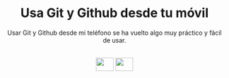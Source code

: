 <h1 align="center">Usa Git y Github desde tu móvil</h1>

<p align="center">Usar Git y Github desde mi teléfono se ha vuelto algo muy práctico y fácil de usar.</p>

<div align="center" style="display: inline_block"><br>
 <img height="30" width="40" src="https://cdn.jsdelivr.net/gh/devicons/devicon/icons/git/git-plain.svg" />
 <img height="30" width="40" src="https://cdn.jsdelivr.net/gh/devicons/devicon/icons/github/github-original-wordmark.svg" />         
</div>         
